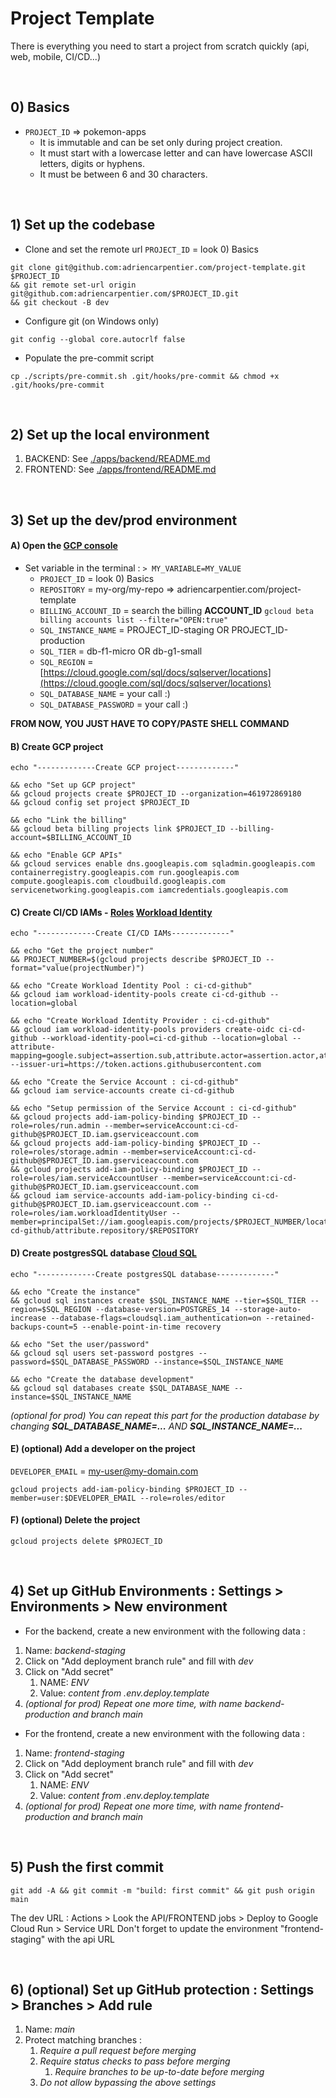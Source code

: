 # Project Template

There is everything you need to start a project from scratch quickly (api, web, mobile, CI/CD...)


$~$
## 0) Basics
- `PROJECT_ID` => pokemon-apps
  - It is immutable and can be set only during project creation.
  - It must start with a lowercase letter and can have lowercase ASCII letters, digits or hyphens.
  - It must be between 6 and 30 characters.

$~$
## 1) Set up the codebase
- Clone and set the remote url
`PROJECT_ID` = look 0) Basics
```shell
git clone git@github.com:adriencarpentier.com/project-template.git $PROJECT_ID
&& git remote set-url origin git@github.com:adriencarpentier.com/$PROJECT_ID.git
&& git checkout -B dev
```

- Configure git (on Windows only)
```shell
git config --global core.autocrlf false
```

- Populate the pre-commit script
```shell
cp ./scripts/pre-commit.sh .git/hooks/pre-commit && chmod +x .git/hooks/pre-commit
```


$~$
## 2) Set up the local environment
1) BACKEND: See [./apps/backend/README.md](./apps/backend/README.md)
2) FRONTEND: See [./apps/frontend/README.md](./apps/frontend/README.md)


$~$
## 3) Set up the dev/prod environment
#### A) Open the [GCP console](https://shell.cloud.google.com/?hl=en_US&fromcloudshell=true&show=terminal)
- Set variable in the terminal : `> MY_VARIABLE=MY_VALUE`
  - `PROJECT_ID` = look 0) Basics
  - `REPOSITORY` = my-org/my-repo => adriencarpentier.com/project-template
  - `BILLING_ACCOUNT_ID` = search the billing **ACCOUNT_ID** ```gcloud beta billing accounts list --filter="OPEN:true"```
  - `SQL_INSTANCE_NAME` = PROJECT_ID-staging OR PROJECT_ID-production
  - `SQL_TIER` = db-f1-micro OR db-g1-small
  - `SQL_REGION` = [https://cloud.google.com/sql/docs/sqlserver/locations](https://cloud.google.com/sql/docs/sqlserver/locations)
  - `SQL_DATABASE_NAME` = your call :)
  - `SQL_DATABASE_PASSWORD` = your call :)

**FROM NOW, YOU JUST HAVE TO COPY/PASTE SHELL COMMAND**

#### B) Create GCP project
```shell
echo "-------------Create GCP project-------------"

&& echo "Set up GCP project"
&& gcloud projects create $PROJECT_ID --organization=461972869180 
&& gcloud config set project $PROJECT_ID

&& echo "Link the billing"
&& gcloud beta billing projects link $PROJECT_ID --billing-account=$BILLING_ACCOUNT_ID

&& echo "Enable GCP APIs"
&& gcloud services enable dns.googleapis.com sqladmin.googleapis.com containerregistry.googleapis.com run.googleapis.com compute.googleapis.com cloudbuild.googleapis.com servicenetworking.googleapis.com iamcredentials.googleapis.com
```

#### C) Create CI/CD IAMs - [Roles](https://cloud.google.com/iam/docs/understanding-roles) [Workload Identity](https://cloud.google.com/blog/products/identity-security/enabling-keyless-authentication-from-github-actions)
```shell
echo "-------------Create CI/CD IAMs-------------"

&& echo "Get the project number"
&& PROJECT_NUMBER=$(gcloud projects describe $PROJECT_ID --format="value(projectNumber)")

&& echo "Create Workload Identity Pool : ci-cd-github"
&& gcloud iam workload-identity-pools create ci-cd-github --location=global

&& echo "Create Workload Identity Provider : ci-cd-github"
&& gcloud iam workload-identity-pools providers create-oidc ci-cd-github --workload-identity-pool=ci-cd-github --location=global --attribute-mapping=google.subject=assertion.sub,attribute.actor=assertion.actor,attribute.repository=assertion.repository --issuer-uri=https://token.actions.githubusercontent.com

&& echo "Create the Service Account : ci-cd-github"
&& gcloud iam service-accounts create ci-cd-github

&& echo "Setup permission of the Service Account : ci-cd-github"
&& gcloud projects add-iam-policy-binding $PROJECT_ID --role=roles/run.admin --member=serviceAccount:ci-cd-github@$PROJECT_ID.iam.gserviceaccount.com
&& gcloud projects add-iam-policy-binding $PROJECT_ID --role=roles/storage.admin --member=serviceAccount:ci-cd-github@$PROJECT_ID.iam.gserviceaccount.com
&& gcloud projects add-iam-policy-binding $PROJECT_ID --role=roles/iam.serviceAccountUser --member=serviceAccount:ci-cd-github@$PROJECT_ID.iam.gserviceaccount.com
&& gcloud iam service-accounts add-iam-policy-binding ci-cd-github@$PROJECT_ID.iam.gserviceaccount.com --role=roles/iam.workloadIdentityUser --member=principalSet://iam.googleapis.com/projects/$PROJECT_NUMBER/locations/global/workloadIdentityPools/ci-cd-github/attribute.repository/$REPOSITORY
```

#### D) Create postgresSQL database [Cloud SQL](https://cloud.google.com/sql/docs/postgres/create-instance)
```shell
echo "-------------Create postgresSQL database-------------"

&& echo "Create the instance"
&& gcloud sql instances create $SQL_INSTANCE_NAME --tier=$SQL_TIER --region=$SQL_REGION --database-version=POSTGRES_14 --storage-auto-increase --database-flags=cloudsql.iam_authentication=on --retained-backups-count=5 --enable-point-in-time recovery

&& echo "Set the user/password"
&& gcloud sql users set-password postgres --password=$SQL_DATABASE_PASSWORD --instance=$SQL_INSTANCE_NAME

&& echo "Create the database development"
&& gcloud sql databases create $SQL_DATABASE_NAME --instance=$SQL_INSTANCE_NAME
```
_(optional for prod) You can repeat this part for the production database by changing **SQL_DATABASE_NAME=...** AND **SQL_INSTANCE_NAME=...**_

#### E) (optional) Add a developer on the project
`DEVELOPER_EMAIL` = my-user@my-domain.com
```shell
gcloud projects add-iam-policy-binding $PROJECT_ID --member=user:$DEVELOPER_EMAIL --role=roles/editor
```

#### F) (optional) Delete the project
```shell
gcloud projects delete $PROJECT_ID
```


$~$
## 4) Set up GitHub Environments : Settings > Environments > New environment
- For the backend, create a new environment with the following data :
1. Name: _backend-staging_
2. Click on "Add deployment branch rule" and fill with _dev_
3. Click on "Add secret"
   1. NAME: _ENV_
   2. Value: _content from .env.deploy.template_
4. _(optional for prod) Repeat one more time, with name _backend-production_ and branch _main__

- For the frontend, create a new environment with the following data :
1. Name: _frontend-staging_
2. Click on "Add deployment branch rule" and fill with _dev_
3. Click on "Add secret"
    1. NAME: _ENV_
    2. Value: _content from .env.deploy.template_
4. _(optional for prod) Repeat one more time, with name _frontend-production_ and branch _main__


$~$
## 5) Push the first commit
```shell
git add -A && git commit -m "build: first commit" && git push origin main
```
The dev URL : Actions > Look the API/FRONTEND jobs > Deploy to Google Cloud Run > Service URL
Don't forget to update the environment "frontend-staging" with the api URL


$~$
## 6) (optional) Set up GitHub protection : Settings > Branches > Add rule
1. Name: _main_
2. Protect matching branches :
    1. _Require a pull request before merging_
    2. _Require status checks to pass before merging_
        1. _Require branches to be up-to-date before merging_
    3. _Do not allow bypassing the above settings_
